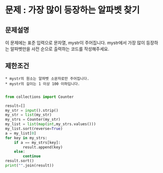 # 문제 : 가장 많이 등장하는 알파벳 찾기
## 문제설명
이 문제에는 표준 입력으로 문자열, mystr이 주어집니다. mystr에서 가장 많이 등장하는 알파벳만을 사전 순으로 출력하는 코드를 작성해주세요.

## 제한조건
    * mystr의 원소는 알파벳 소문자로만 주어집니다.
    * mystr의 길이는 1 이상 100 이하입니다.

```python

from collections import Counter

result=[]
my_str = input().strip()
my_str = list(my_str)
my_strs = Counter(my_str)
my_list = list(map(int,my_strs.values()))
my_list.sort(reverse=True)
a = my_list[0]
for key in my_strs:
    if a == my_strs[key]:
        result.append(key)
    else:
        continue
result.sort()
print("".join(result))
```
